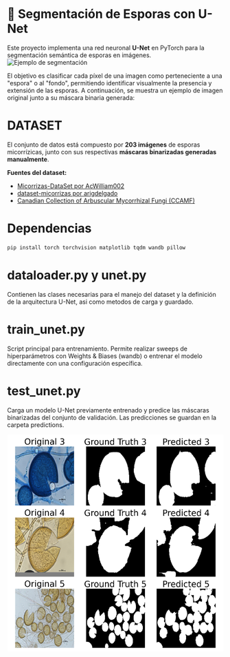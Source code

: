 # 🔬 Segmentación de Esporas con U-Net

Este proyecto implementa una red neuronal **U-Net** en PyTorch para la segmentación semántica de esporas en imágenes.
![Ejemplo de segmentación](https://media.geeksforgeeks.org/wp-content/uploads/20220614121231/Group14.jpg)

El objetivo es clasificar cada píxel de una imagen como perteneciente a una "espora" o al "fondo", permitiendo identificar visualmente la presencia y extensión de las esporas. A continuación, se muestra un ejemplo de imagen original junto a su máscara binaria generada:


# DATASET
El conjunto de datos está compuesto por **203 imágenes** de esporas micorrízicas, junto con sus respectivas **máscaras binarizadas generadas manualmente**.

**Fuentes del dataset:**
- [Micorrizas-DataSet por AcWilliam002](https://github.com/AcWilliam002/Micorrizas-DataSet/tree/main)
- [dataset-micorrizas por arigdelgado](https://github.com/arigdelgado/dataset-micorrizas/tree/main)
- [Canadian Collection of Arbuscular Mycorrhizal Fungi (CCAMF)](https://agriculture.canada.ca/en/science/collections/canadian-collection-arbuscular-mycorrhizal-fungi-ccamf/catalogue-arbuscular-mycorrhizal-fungi-strains-available-glomeromycetes-vitro-collection)

# Dependencias
```bash
pip install torch torchvision matplotlib tqdm wandb pillow
```

# dataloader.py y unet.py
Contienen las clases necesarias para el manejo del dataset y la definición de la arquitectura U-Net, asi como metodos de carga y guardado.

# train_unet.py
Script principal para entrenamiento. Permite realizar sweeps de hiperparámetros con Weights & Biases (wandb) o entrenar el modelo directamente con una configuración específica.

# test_unet.py
Carga un modelo U-Net previamente entrenado y predice las máscaras binarizadas del conjunto de validación. Las predicciones se guardan en la carpeta predictions.

![Espora](predictions/predictions_batch_1.png) 